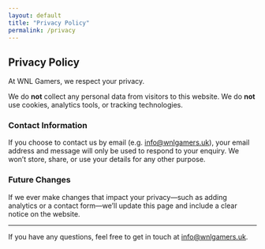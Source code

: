 ```yaml
---
layout: default
title: "Privacy Policy"
permalink: /privacy
---
```


## Privacy Policy

At WNL Gamers, we respect your privacy.

We do **not** collect any personal data from visitors to this website. We do **not** use cookies, analytics tools, or tracking technologies.

### Contact Information

If you choose to contact us by email (e.g. [info@wnlgamers.uk](mailto:info@wnlgamers.uk)), your email address and message will only be used to respond to your enquiry. We won’t store, share, or use your details for any other purpose.

### Future Changes

If we ever make changes that impact your privacy—such as adding analytics or a contact form—we’ll update this page and include a clear notice on the website.

---

If you have any questions, feel free to get in touch at [info@wnlgamers.uk](mailto:info@wnlgamers.uk).
